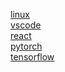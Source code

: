 [linux](https://github.com/ho4179/oss/blob/main/linux.md)
<br>
[vscode](https://github.com/ho4179/oss/blob/main/vscode.md)
<br>
[react](https://github.com/ho4179/oss/blob/main/react.md)
<br>
[pytorch](https://github.com/ho4179/oss/blob/main/pytorch.md)
<br>
[tensorflow](https://github.com/ho4179/oss/blob/main/tensorflow.md)
